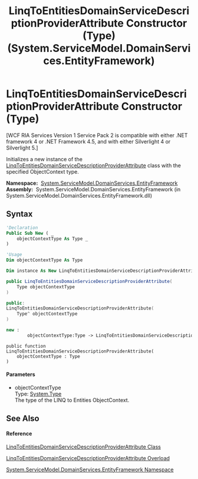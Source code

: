 ﻿---
title: LinqToEntitiesDomainServiceDescriptionProviderAttribute Constructor (Type) (System.ServiceModel.DomainServices.EntityFramework)
TOCTitle: LinqToEntitiesDomainServiceDescriptionProviderAttribute Constructor (Type)
ms:assetid: M:System.ServiceModel.DomainServices.EntityFramework.LinqToEntitiesDomainServiceDescriptionProviderAttribute.#ctor(System.Type)
ms:mtpsurl: https://msdn.microsoft.com/en-us/library/system.servicemodel.domainservices.entityframework.linqtoentitiesdomainservicedescriptionproviderattribute.linqtoentitiesdomainservicedescriptionproviderattribute(v=VS.91)
ms:contentKeyID: 28755505
ms.date: 01/27/2012
mtps_version: v=VS.91
dev_langs:
- vb
- csharp
- c++
- fsharp
- jscript
api_location:
- System.ServiceModel.DomainServices.EntityFramework.dll
api_name:
- System.ServiceModel.DomainServices.EntityFramework.LinqToEntitiesDomainServiceDescriptionProviderAttribute..ctor
api_type:
- Managed
topic_type:
- apiref
- kbSyntax
product_family_name: VS
ROBOTS: INDEX,FOLLOW
---

# LinqToEntitiesDomainServiceDescriptionProviderAttribute Constructor (Type)

\[WCF RIA Services Version 1 Service Pack 2 is compatible with either .NET framework 4 or .NET Framework 4.5, and with either Silverlight 4 or Silverlight 5.\]

Initializes a new instance of the [LinqToEntitiesDomainServiceDescriptionProviderAttribute](ff423015\(v=vs.91\).md) class with the specified ObjectContext type.

**Namespace:**  [System.ServiceModel.DomainServices.EntityFramework](ff422378\(v=vs.91\).md)  
**Assembly:**  System.ServiceModel.DomainServices.EntityFramework (in System.ServiceModel.DomainServices.EntityFramework.dll)

## Syntax

``` vb
'Declaration
Public Sub New ( _
    objectContextType As Type _
)
```

``` vb
'Usage
Dim objectContextType As Type

Dim instance As New LinqToEntitiesDomainServiceDescriptionProviderAttribute(objectContextType)
```

``` csharp
public LinqToEntitiesDomainServiceDescriptionProviderAttribute(
    Type objectContextType
)
```

``` c++
public:
LinqToEntitiesDomainServiceDescriptionProviderAttribute(
    Type^ objectContextType
)
```

``` fsharp
new : 
        objectContextType:Type -> LinqToEntitiesDomainServiceDescriptionProviderAttribute
```

``` jscript
public function LinqToEntitiesDomainServiceDescriptionProviderAttribute(
    objectContextType : Type
)
```

#### Parameters

  - objectContextType  
    Type: [System.Type](https://msdn.microsoft.com/en-us/library/42892f65)  
    The type of the LINQ to Entities ObjectContext.  

## See Also

#### Reference

[LinqToEntitiesDomainServiceDescriptionProviderAttribute Class](ff423015\(v=vs.91\).md)

[LinqToEntitiesDomainServiceDescriptionProviderAttribute Overload](ff422823\(v=vs.91\).md)

[System.ServiceModel.DomainServices.EntityFramework Namespace](ff422378\(v=vs.91\).md)

